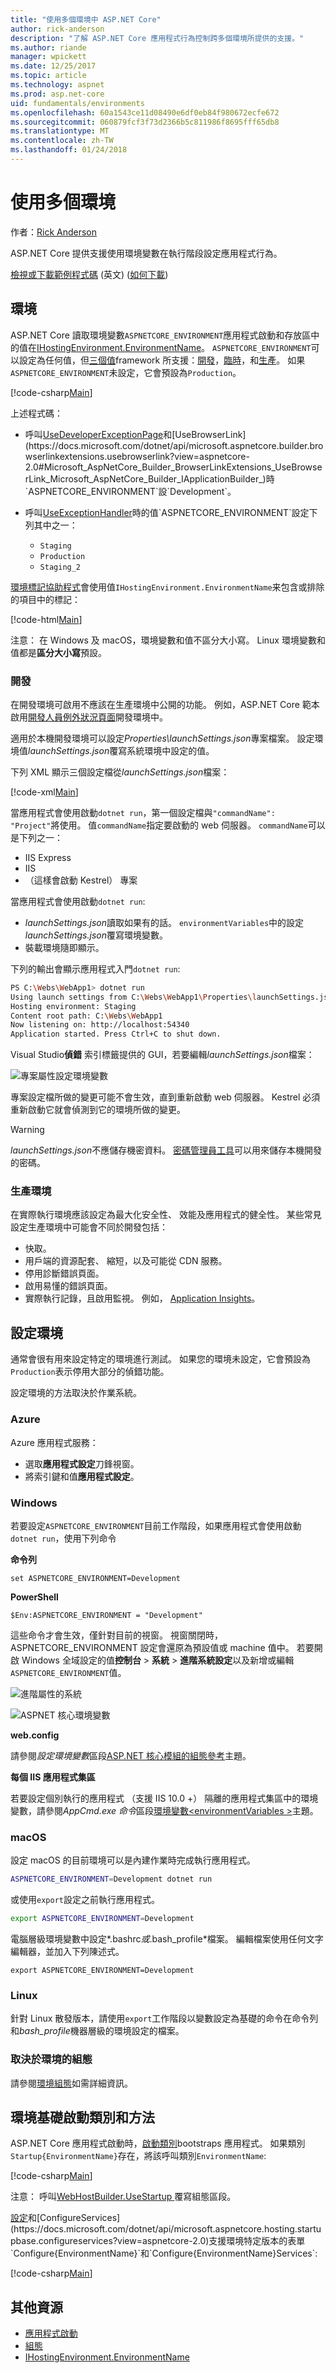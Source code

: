 ```yaml
---
title: "使用多個環境中 ASP.NET Core"
author: rick-anderson
description: "了解 ASP.NET Core 應用程式行為控制跨多個環境所提供的支援。"
ms.author: riande
manager: wpickett
ms.date: 12/25/2017
ms.topic: article
ms.technology: aspnet
ms.prod: asp.net-core
uid: fundamentals/environments
ms.openlocfilehash: 60a1543ce11d08490e6df0eb84f980672ecfe672
ms.sourcegitcommit: 060879fcf3f73d2366b5c811986f8695fff65db8
ms.translationtype: MT
ms.contentlocale: zh-TW
ms.lasthandoff: 01/24/2018
---
```

# <a name="working-with-multiple-environments"></a>使用多個環境

作者：[Rick Anderson](https://twitter.com/RickAndMSFT)

ASP.NET Core 提供支援使用環境變數在執行階段設定應用程式行為。

[檢視或下載範例程式碼](https://github.com/aspnet/Docs/tree/master/aspnetcore/fundamentals/environments/sample) \(英文\) ([如何下載](xref:tutorials/index#how-to-download-a-sample))

## <a name="environments"></a>環境

ASP.NET Core 讀取環境變數`ASPNETCORE_ENVIRONMENT`應用程式啟動和存放區中的值在[IHostingEnvironment.EnvironmentName](https://docs.microsoft.com/dotnet/api/microsoft.aspnetcore.hosting.ihostingenvironment.environmentname?view=aspnetcore-2.0#Microsoft_AspNetCore_Hosting_IHostingEnvironment_EnvironmentName)。 `ASPNETCORE_ENVIRONMENT`可以設定為任何值，但[三個值](https://docs.microsoft.com/dotnet/api/microsoft.aspnetcore.hosting.environmentname?view=aspnetcore-2.0)framework 所支援：[開發](https://docs.microsoft.com/dotnet/api/microsoft.aspnetcore.hosting.environmentname.development?view=aspnetcore-2.0)，[臨時](https://docs.microsoft.com/dotnet/api/microsoft.aspnetcore.hosting.environmentname.staging?view=aspnetcore-2.0)，和[生產](https://docs.microsoft.com/dotnet/api/microsoft.aspnetcore.hosting.environmentname.production?view=aspnetcore-2.0)。 如果`ASPNETCORE_ENVIRONMENT`未設定，它會預設為`Production`。

[!code-csharp[Main](environments/sample/WebApp1/Startup.cs?name=snippet)]

上述程式碼：

* 呼叫[UseDeveloperExceptionPage](https://docs.microsoft.com/dotnet/api/microsoft.aspnetcore.builder.developerexceptionpageextensions.usedeveloperexceptionpage?view=aspnetcore-2.0#Microsoft_AspNetCore_Builder_DeveloperExceptionPageExtensions_UseDeveloperExceptionPage_Microsoft_AspNetCore_Builder_IApplicationBuilder_)和[UseBrowserLink](https://docs.microsoft.com/dotnet/api/microsoft.aspnetcore.builder.browserlinkextensions.usebrowserlink?view=aspnetcore-2.0#Microsoft_AspNetCore_Builder_BrowserLinkExtensions_UseBrowserLink_Microsoft_AspNetCore_Builder_IApplicationBuilder_)時`ASPNETCORE_ENVIRONMENT`設`Development`。
* 呼叫[UseExceptionHandler](https://docs.microsoft.com/dotnet/api/microsoft.aspnetcore.builder.exceptionhandlerextensions.useexceptionhandler?view=aspnetcore-2.0#Microsoft_AspNetCore_Builder_ExceptionHandlerExtensions_UseExceptionHandler_Microsoft_AspNetCore_Builder_IApplicationBuilder_)時的值`ASPNETCORE_ENVIRONMENT`設定下列其中之一：

    * `Staging`
    * `Production`
    * `Staging_2`

[環境標記協助程式](xref:mvc/views/tag-helpers/builtin-th/environment-tag-helper)會使用值`IHostingEnvironment.EnvironmentName`来包含或排除的項目中的標記：

[!code-html[Main](environments/sample/WebApp1/Pages/About.cshtml)]

注意： 在 Windows 及 macOS，環境變數和值不區分大小寫。 Linux 環境變數和值都是**區分大小寫**預設。

### <a name="development"></a>開發

在開發環境可啟用不應該在生產環境中公開的功能。 例如，ASP.NET Core 範本啟用[開發人員例外狀況頁面](xref:fundamentals/error-handling#the-developer-exception-page)開發環境中。

適用於本機開發環境可以設定*Properties\launchSettings.json*專案檔案。 設定環境值*launchSettings.json*覆寫系統環境中設定的值。

下列 XML 顯示三個設定檔從*launchSettings.json*檔案：

[!code-xml[Main](environments/sample/WebApp1/Properties/launchSettings.json?highlight=10,11,18,26)]

當應用程式會使用啟動`dotnet run`，第一個設定檔與`"commandName": "Project"`將使用。 值`commandName`指定要啟動的 web 伺服器。 `commandName`可以是下列之一：

* IIS Express
* IIS
* （這樣會啟動 Kestrel） 專案

當應用程式會使用啟動`dotnet run`:

* *launchSettings.json*讀取如果有的話。 `environmentVariables`中的設定*launchSettings.json*覆寫環境變數。
* 裝載環境隨即顯示。


下列的輸出會顯示應用程式入門`dotnet run`:
```bash
PS C:\Webs\WebApp1> dotnet run
Using launch settings from C:\Webs\WebApp1\Properties\launchSettings.json...
Hosting environment: Staging
Content root path: C:\Webs\WebApp1
Now listening on: http://localhost:54340
Application started. Press Ctrl+C to shut down.
```

Visual Studio**偵錯** 索引標籤提供的 GUI，若要編輯*launchSettings.json*檔案：

![專案屬性設定環境變數](environments/_static/project-properties-debug.png)

專案設定檔所做的變更可能不會生效，直到重新啟動 web 伺服器。 Kestrel 必須重新啟動它就會偵測到它的環境所做的變更。

>[!WARNING]
> *launchSettings.json*不應儲存機密資料。 [密碼管理員工具](xref:security/app-secrets)可以用來儲存本機開發的密碼。

### <a name="production"></a>生產環境

在實際執行環境應該設定為最大化安全性、 效能及應用程式的健全性。 某些常見設定生產環境中可能會不同於開發包括：

* 快取。
* 用戶端的資源配套、 縮短，以及可能從 CDN 服務。
* 停用診斷錯誤頁面。
* 啟用易懂的錯誤頁面。
* 實際執行記錄，且啟用監視。 例如， [Application Insights](https://azure.microsoft.com/documentation/articles/app-insights-asp-net-five/)。

## <a name="setting-the-environment"></a>設定環境

通常會很有用來設定特定的環境進行測試。 如果您的環境未設定，它會預設為`Production`表示停用大部分的偵錯功能。

設定環境的方法取決於作業系統。

### <a name="azure"></a>Azure

Azure 應用程式服務：

* 選取**應用程式設定**刀鋒視窗。
* 將索引鍵和值**應用程式設定**。


### <a name="windows"></a>Windows
若要設定`ASPNETCORE_ENVIRONMENT`目前工作階段，如果應用程式會使用啟動`dotnet run`，使用下列命令

**命令列**
```
set ASPNETCORE_ENVIRONMENT=Development
```
**PowerShell**
```
$Env:ASPNETCORE_ENVIRONMENT = "Development"
```

這些命令才會生效，僅針對目前的視窗。 視窗關閉時，ASPNETCORE_ENVIRONMENT 設定會還原為預設值或 machine 值中。 若要開啟 Windows 全域設定的值**控制台** > **系統** > **進階系統設定**以及新增或編輯`ASPNETCORE_ENVIRONMENT`值。

![進階屬性的系統](environments/_static/systemsetting_environment.png)

![ASPNET 核心環境變數](environments/_static/windows_aspnetcore_environment.png)


**web.config**

請參閱*設定環境變數*區段[ASP.NET 核心模組的組態參考](xref:host-and-deploy/aspnet-core-module#setting-environment-variables)主題。

**每個 IIS 應用程式集區**

若要設定個別執行的應用程式 （支援 IIS 10.0 +） 隔離的應用程式集區中的環境變數，請參閱*AppCmd.exe 命令*區段[環境變數\<environmentVariables >](/iis/configuration/system.applicationHost/applicationPools/add/environmentVariables/#appcmdexe)主題。

### <a name="macos"></a>macOS
設定 macOS 的目前環境可以是內建作業時完成執行應用程式。

```bash
ASPNETCORE_ENVIRONMENT=Development dotnet run
```
或使用`export`設定之前執行應用程式。

```bash
export ASPNETCORE_ENVIRONMENT=Development
```
電腦層級環境變數中設定*.bashrc*或*.bash_profile*檔案。 編輯檔案使用任何文字編輯器，並加入下列陳述式。

```
export ASPNETCORE_ENVIRONMENT=Development
```

### <a name="linux"></a>Linux
針對 Linux 散發版本，請使用`export`工作階段以變數設定為基礎的命令在命令列和*bash_profile*機器層級的環境設定的檔案。

### <a name="configuration-by-environment"></a>取決於環境的組態

請參閱[環境組態](xref:fundamentals/configuration/index#configuration-by-environment)如需詳細資訊。

<a name="startup-conventions"></a>
## <a name="environment-based-startup-class-and-methods"></a>環境基礎啟動類別和方法

ASP.NET Core 應用程式啟動時，[啟動類別](xref:fundamentals/startup)bootstraps 應用程式。 如果類別`Startup{EnvironmentName}`存在，將該呼叫類別`EnvironmentName`:

[!code-csharp[Main](environments/sample/WebApp1/StartupDev.cs?name=snippet&highlight=1)]

注意： 呼叫[WebHostBuilder.UseStartup<TStartup> ](https://docs.microsoft.com/dotnet/api/microsoft.aspnetcore.hosting.webhostbuilderextensions.usestartup?view=aspnetcore-2.0#Microsoft_AspNetCore_Hosting_WebHostBuilderExtensions_UseStartup__1_Microsoft_AspNetCore_Hosting_IWebHostBuilder_)覆寫組態區段。

[設定](https://docs.microsoft.com/dotnet/api/microsoft.aspnetcore.hosting.startupbase.configure?view=aspnetcore-2.0#Microsoft_AspNetCore_Hosting_StartupBase_Configure_Microsoft_AspNetCore_Builder_IApplicationBuilder_)和[ConfigureServices](https://docs.microsoft.com/dotnet/api/microsoft.aspnetcore.hosting.startupbase.configureservices?view=aspnetcore-2.0)支援環境特定版本的表單`Configure{EnvironmentName}`和`Configure{EnvironmentName}Services`:

[!code-csharp[Main](environments/sample/WebApp1/Startup.cs?name=snippet_all&highlight=15,37)]

## <a name="additional-resources"></a>其他資源

* [應用程式啟動](xref:fundamentals/startup)
* [組態](xref:fundamentals/configuration/index)
* [IHostingEnvironment.EnvironmentName](https://docs.microsoft.com/dotnet/api/microsoft.aspnetcore.hosting.ihostingenvironment.environmentname?view=aspnetcore-2.0#Microsoft_AspNetCore_Hosting_IHostingEnvironment_EnvironmentName)

